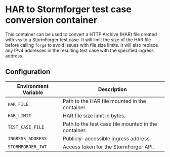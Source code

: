 # HAR to Stormforger test case conversion container

This container can be used to convert a HTTP Archive (HAR) file created with `vhs` to a StormForger test case.
It will limit the size of the HAR file before calling `forge` to avoid issues with file size limits.
It will also replace any IPv4 addresses in the resulting test case with the specified ingress address.

## Configuration

| Environment Variable | Description |
| -------------------- | ----------- |
| `HAR_FILE`           | Path to the HAR file mounted in the container. |
| `HAR_LIMIT`          | HAR file size limit in bytes. |
| `TEST_CASE_FILE`     | Path to the test case file mounted in the container. |
| `INGRESS_ADDRESS`    | Publicly-accessible ingress address. |
| `STORMFORGER_JWT`    | Access token for the StormForger API. |

